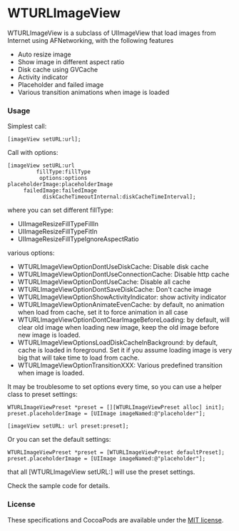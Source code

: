 WTURLImageView
==============

WTURLImageView is a subclass of UIImageView that load images from Internet using AFNetworking, with the following features

- Auto resize image
- Show image in different aspect ratio
- Disk cache using GVCache
- Activity indicator
- Placeholder and failed image
- Various transition animations when image is loaded

### Usage

Simplest call:

	[imageView setURL:url];
	
Call with options:

	[imageView setURL:url
			 fillType:fillType
			  options:options
    placeholderImage:placeholderImage
	     failedImage:failedImage
			   diskCacheTimeoutInternal:diskCacheTimeInterval];

where you can set different fillType:

- UIImageResizeFillTypeFillIn
- UIImageResizeFillTypeFitIn
- UIImageResizeFillTypeIgnoreAspectRatio

various options:

- WTURLImageViewOptionDontUseDiskCache: Disable disk cache
- WTURLImageViewOptionDontUseConnectionCache: Disable http cache
- WTURLImageViewOptionDontUseCache: Disable all cache
- WTURLImageViewOptionDontSaveDiskCache: Don't cache image
- WTURLImageViewOptionShowActivityIndicator: show activity indicator
- WTURLImageViewOptionAnimateEvenCache: by default, no animation when load from cache, set it to force animation in all case
- WTURLImageViewOptionDontClearImageBeforeLoading: by default, will clear old image when loading new image, keep the old image before new image is loaded.
- WTURLImageViewOptionsLoadDiskCacheInBackground: by default, cache is loaded in foreground.  Set it if you assume loading image is very big that will take time to load from cache.
- WTURLImageViewOptionTransitionXXX: Various predefined transition when image is loaded.

It may be troublesome to set options every time, so you can use a helper class to preset settings:

	WTURLImageViewPreset *preset = [][WTURLImageViewPreset alloc] init];
    preset.placeholderImage = [UIImage imageNamed:@"placeholder"];

	[imageView setURL: url preset:preset];
	
Or you can set the default settings:

	WTURLImageViewPreset *preset = [WTURLImageViewPreset defaultPreset];
    preset.placeholderImage = [UIImage imageNamed:@"placeholder"];

that all [WTURLImageView setURL:] will use the preset settings.

Check the sample code for details.

### License

These specifications and CocoaPods are available under the [MIT license](http://www.opensource.org/licenses/mit-license.php).
